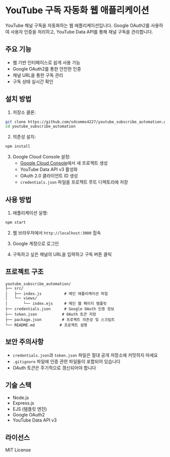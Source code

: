 # YouTube 구독 자동화 웹 애플리케이션

YouTube 채널 구독을 자동화하는 웹 애플리케이션입니다. Google OAuth2를 사용하여 사용자 인증을 처리하고, YouTube Data API를 통해 채널 구독을 관리합니다.

## 주요 기능

- 웹 기반 인터페이스로 쉽게 사용 가능
- Google OAuth2를 통한 안전한 인증
- 채널 URL을 통한 구독 관리
- 구독 상태 실시간 확인

## 설치 방법

1. 저장소 클론:
```bash
git clone https://github.com/sdcomms4227/youtube_subscribe_automation.git
cd youtube_subscribe_automation
```

2. 의존성 설치:
```bash
npm install
```

3. Google Cloud Console 설정:
   - [Google Cloud Console](https://console.cloud.google.com/)에서 새 프로젝트 생성
   - YouTube Data API v3 활성화
   - OAuth 2.0 클라이언트 ID 생성
   - `credentials.json` 파일을 프로젝트 루트 디렉토리에 저장

## 사용 방법

1. 애플리케이션 실행:
```bash
npm start
```

2. 웹 브라우저에서 `http://localhost:3000` 접속

3. Google 계정으로 로그인

4. 구독하고 싶은 채널의 URL을 입력하고 구독 버튼 클릭

## 프로젝트 구조

```
youtube_subscribe_automation/
├── src/
│   ├── index.js          # 메인 애플리케이션 파일
│   └── views/
│       └── index.ejs     # 메인 웹 페이지 템플릿
├── credentials.json      # Google OAuth 인증 정보
├── token.json           # OAuth 토큰 저장
├── package.json         # 프로젝트 의존성 및 스크립트
└── README.md           # 프로젝트 설명
```

## 보안 주의사항

- `credentials.json`과 `token.json` 파일은 절대 공개 저장소에 커밋하지 마세요
- `.gitignore` 파일에 인증 관련 파일들이 포함되어 있습니다
- OAuth 토큰은 주기적으로 갱신되어야 합니다

## 기술 스택

- Node.js
- Express.js
- EJS (템플릿 엔진)
- Google OAuth2
- YouTube Data API v3

## 라이선스

MIT License 
